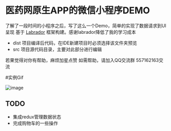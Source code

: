 # 医药网原生APP的微信小程序DEMO
了解了一段时间的小程序之后，写了这么一个Demo，简单的实现了数据请求到UI呈现
基于 [Labrador](https://github.com/maichong/labrador) 框架构建。感谢labrador降低了我的学习成本
 - dist 项目编译后代码，在IDE新建项目时必须选择该文件夹预览
 - src 项目源代码目录，主要对此部分进行编辑

若果觉得对你有帮助，麻烦加星点赞
如需帮助，请加入QQ交流群 557162163交流

#实例Gif

![image](https://github.com/jiabinxu/yiyaowang-wx/blob/master/%E5%A3%B9%E8%8D%AF%E7%BD%911.gif)
 
 
 ## TODO
 - 集成redux管理数据状态
 - 完成购物车的一些操作
